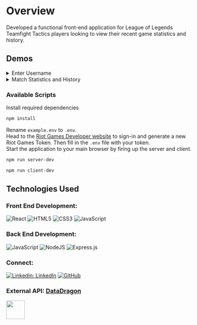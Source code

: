 # Overview

Developed a functional front-end application for League of Legends Teamfight Tactics players looking to view their recent game statistics and history.

## Demos

<details><summary>Enter Username</summary>
 Players can enter their League of Legends username to look at their profile.

 ![select](https://media.giphy.com/media/v1.Y2lkPTc5MGI3NjExb3YxeWV1ajZtY3dmZjV0YnI0bmcwNWp1anFoZzZmcGtsamtxZDkyYyZlcD12MV9pbnRlcm5hbF9naWZfYnlfaWQmY3Q9Zw/QTeu2Nk5tMLaAF0uL3/giphy.gif)

</details>

<details><summary>Match Statistics and History</summary>

When scrolling through your match history, view your recent game stats while looking at updated information on each character and their items by simply hovering over the picture.

![champ](https://media.giphy.com/media/v1.Y2lkPTc5MGI3NjExc2dldjJnc2x6dDhybTY1M3d4ZTB3NjNnbXVwZ3lkYzBkM2Y5cHJ5eSZlcD12MV9pbnRlcm5hbF9naWZfYnlfaWQmY3Q9Zw/BSNBmsbWTRKC529hZj/giphy.gif)

</details>

### Available Scripts

Install required dependencies
```sh
npm install
```

Rename `example.env` to `.env`. \
Head to the [Riot Games Developer website](https://developer.riotgames.com/) to sign-in and generate a new Riot Games Token.
Then fill in the `.env` file with your token.\
Start the application to your main browser by firing up the server and client.
```sh
npm run server-dev

npm run client-dev
```

## Technologies Used

### Front End Development:

![React](https://img.shields.io/badge/react-%2320232a.svg?style=for-the-badge&logo=react&logoColor=%2361DAFB)
![HTML5](https://img.shields.io/badge/html5-%23E34F26.svg?style=for-the-badge&logo=html5&logoColor=white)
![CSS3](https://img.shields.io/badge/css3-%231572B6.svg?style=for-the-badge&logo=css3&logoColor=white)
![JavaScript](https://img.shields.io/badge/javascript-%23323330.svg?style=for-the-badge&logo=javascript&logoColor=%23F7DF1E)

### Back End Development: 

![JavaScript](https://img.shields.io/badge/javascript-%23323330.svg?style=for-the-badge&logo=javascript&logoColor=%23F7DF1E)
![NodeJS](https://img.shields.io/badge/node.js-6DA55F?style=for-the-badge&logo=node.js&logoColor=white)
![Express.js](https://img.shields.io/badge/express.js-%23404d59.svg?style=for-the-badge&logo=express&logoColor=%2361DAFB)

### Connect:

[![Linkedin: LinkedIn](https://img.shields.io/badge/linkedin-%230077B5.svg?style=for-the-badge&logo=linkedin&logoColor=white&link=https://www.linkedin.com/in/richard-li1745/)](https://www.linkedin.com/in/richard-li1745/)
[![GitHub](https://img.shields.io/badge/github-%23121011.svg?style=for-the-badge&logo=github&logoColor=white&link=https://github.com/RichieLi1745)](https://github.com/RichieLi1745)

### External API: [DataDragon](https://developer.riotgames.com/docs/lol)
<img src="https://user-images.githubusercontent.com/107714292/193166997-d19aff29-67e0-427e-9c1c-291d2cb89e2b.png" width="50" height="50">

